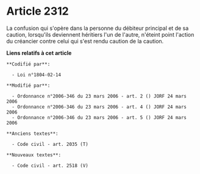 # Article 2312

La confusion qui s'opère dans la personne du débiteur principal et de sa caution, lorsqu'ils deviennent héritiers l'un de
l'autre, n'éteint point l'action du créancier contre celui qui s'est rendu caution de la caution.

**Liens relatifs à cet article**

	**Codifié par**:

	  - Loi n°1804-02-14

	**Modifié par**:

	  - Ordonnance n°2006-346 du 23 mars 2006 - art. 2 () JORF 24 mars 2006
	  - Ordonnance n°2006-346 du 23 mars 2006 - art. 4 () JORF 24 mars 2006
	  - Ordonnance n°2006-346 du 23 mars 2006 - art. 5 () JORF 24 mars 2006

	**Anciens textes**:

	  - Code civil - art. 2035 (T)

	**Nouveaux textes**:

	  - Code civil - art. 2518 (V)
